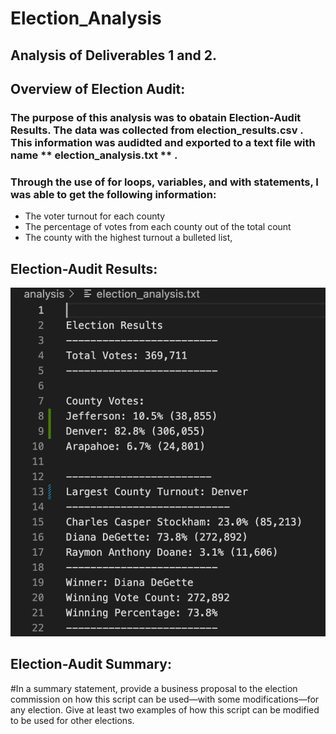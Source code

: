 # Election_Analysis

## Analysis of Deliverables 1 and 2. 

## Overview of Election Audit:
### The purpose of this analysis was to obatain Election-Audit Results.  The data was collected from **election_results.csv** . This information was audidted and exported to a text file with name ** election_analysis.txt ** .

### Through the use of for loops, variables, and with statements, I was able to get the following information:
- The voter turnout for each county
- The percentage of votes from each county out of the total count
- The county with the highest turnout a bulleted list, 

## Election-Audit Results: 
![](https://github.com/ramon0101alonso/Election_Analysis/blob/main/Resources/election_result_output.png)

## Election-Audit Summary: 

#In a summary statement, provide a business proposal to the election commission on how this script can be used—with some modifications—for any election. Give at least two examples of how this script can be modified to be used for other elections.
